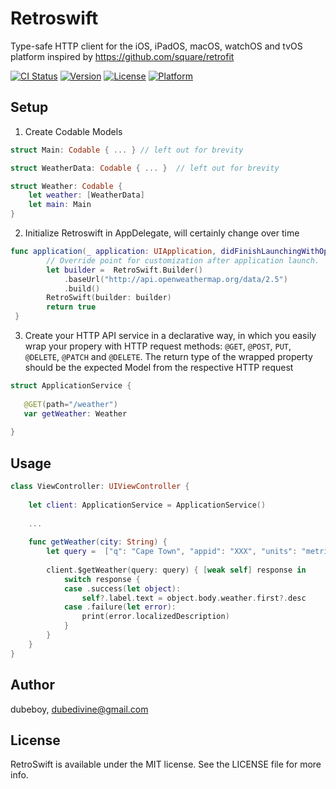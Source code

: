 # Retroswift

Type-safe HTTP client for the  iOS, iPadOS, macOS, watchOS and tvOS platform inspired by https://github.com/square/retrofit

[![CI Status](https://img.shields.io/travis/dubeboy/RetroSwift.svg?style=flat)](https://travis-ci.org/dubeboy/RetroSwift)
[![Version](https://img.shields.io/cocoapods/v/RetroSwift.svg?style=flat)](https://cocoapods.org/pods/RetroSwift)
[![License](https://img.shields.io/cocoapods/l/RetroSwift.svg?style=flat)](https://cocoapods.org/pods/RetroSwift)
[![Platform](https://img.shields.io/cocoapods/p/RetroSwift.svg?style=flat)](https://cocoapods.org/pods/RetroSwift)

<!-- ## Installation

RetroSwift is available through [CocoaPods](https://cocoapods.org). To install
it, simply add the following line to your Podfile:

```ruby
pod 'RetroSwift'
``` -->

## Setup

1. Create Codable Models

```swift
struct Main: Codable { ... } // left out for brevity

struct WeatherData: Codable { ... }  // left out for brevity

struct Weather: Codable {
    let weather: [WeatherData]
    let main: Main
}
```

2. Initialize Retroswift in AppDelegate, will certainly change over time

```swift
func application(_ application: UIApplication, didFinishLaunchingWithOptions launchOptions: [UIApplication.LaunchOptionsKey: Any]?) -> Bool {
        // Override point for customization after application launch.
        let builder =  RetroSwift.Builder()
            .baseUrl("http://api.openweathermap.org/data/2.5")
            .build()
        RetroSwift(builder: builder)
        return true
 }
 ```
 
 3. Create your HTTP API service in a declarative way, in which you easily wrap your propery with HTTP request methods: `@GET`, `@POST`, `PUT`, `@DELETE`, `@PATCH` and `@DELETE`. The return type of the wrapped property should be the expected Model from the respective HTTP request
 
 ```swift
 struct ApplicationService {
        
    @GET(path="/weather")
    var getWeather: Weather
    
}
```

## Usage 
```swift
class ViewController: UIViewController {
    
    let client: ApplicationService = ApplicationService()
    
    ...
    
    func getWeather(city: String) {      
        let query =  ["q": "Cape Town", "appid": "XXX", "units": "metric"]
        
        client.$getWeather(query: query) { [weak self] response in
            switch response {
            case .success(let object):
                self?.label.text = object.body.weather.first?.desc
            case .failure(let error):
                print(error.localizedDescription)
            }
        }
    }
}
```

## Author

dubeboy, dubedivine@gmail.com

## License

RetroSwift is available under the MIT license. See the LICENSE file for more info.
